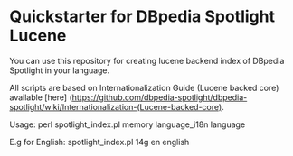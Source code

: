 Quickstarter for DBpedia Spotlight Lucene
===================

You can use this repository for creating lucene backend index of DBpedia Spotlight in your language.

All scripts are based on Internationalization Guide (Lucene backed core) available [here] (https://github.com/dbpedia-spotlight/dbpedia-spotlight/wiki/Internationalization-(Lucene-backed-core).


Usage: perl spotlight_index.pl memory language_i18n language

 E.g for English: spotlight_index.pl 14g en english





